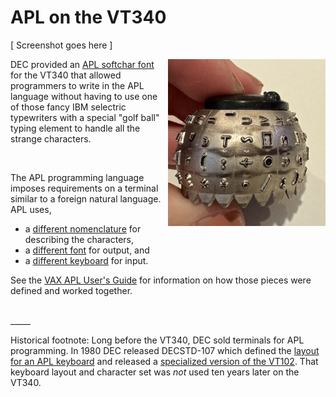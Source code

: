 # APL on the VT340

[ Screenshot goes here ]

<img src="img/apltypeball.jpg" style="float: right;" align="right" width="50%" alt="This IBM 987 Selectric APL Element 'Typeball' was sold on eBay by Maven Lane for $77.00 on Feb 10, 2024.">

DEC provided an [APL softchar font](aplfontb9/README.md) for the VT340
that allowed programmers to write in the APL language without having
to use one of those fancy IBM selectric typewriters with a special
"golf ball" typing element to handle all the strange characters.

<br/>

The APL programming language imposes requirements on a terminal
similar to a foreign natural language. APL uses,

* a [different nomenclature](nomenclature.md) for describing the characters,
* a [different font](aplfontb9/README.md) for output, and
* a [different keyboard](img/LK201-APL-kbd.png) for input.

See the
[VAX APL User's Guide](../docs/kindred/AA-P142E-TE_VAX_APL_Users_Guide_Jun91_text.pdf) 
for information on how those pieces were defined and worked together. 


<br/>
_____

Historical footnote: Long before the VT340, DEC sold terminals for APL
programming. In 1980 DEC released DECSTD-107 which defined the [layout
for an APL keyboard](1980/apl1980kbd.png) and released a [specialized
version of the VT102](1980/vt102apl.png). That keyboard layout and
character set was _not_ used ten years later on the VT340.
